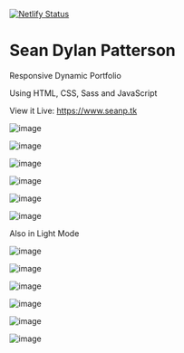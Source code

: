 [![Netlify Status](https://api.netlify.com/api/v1/badges/95f58bd1-48b5-4372-9cff-34a38246e799/deploy-status)](https://app.netlify.com/sites/seanp/deploys)

# Sean Dylan Patterson
Responsive Dynamic Portfolio

Using HTML, CSS, Sass and JavaScript

View it Live: https://www.seanp.tk

![image](https://user-images.githubusercontent.com/74496368/189855866-e6168fd9-65ea-473f-a838-b898e444a77a.png)

![image](https://user-images.githubusercontent.com/74496368/189873610-9653c9b5-5698-44d8-993d-ef8ab640fbf1.png)

![image](https://user-images.githubusercontent.com/74496368/189872273-abc3dd32-8c50-47c2-b42c-e3f9c8215286.png)

![image](https://user-images.githubusercontent.com/74496368/190896121-ebeffb10-781f-4428-9381-09ea846850f0.png)

![image](https://user-images.githubusercontent.com/74496368/189872541-ee648548-eb9a-4927-b6d1-690f615fd8de.png)

![image](https://user-images.githubusercontent.com/74496368/189872625-ecd932cc-1722-42b6-92c8-52e9b5d6adf7.png)

Also in Light Mode

![image](https://user-images.githubusercontent.com/74496368/189872866-d0a9c220-d535-48a6-af4b-99401b4200ef.png)

![image](https://user-images.githubusercontent.com/74496368/189873710-25f888d9-19bb-48bb-9dc0-86989cf4ab31.png)

![image](https://user-images.githubusercontent.com/74496368/189873059-9a3a53aa-94cb-43b6-a3f0-fc78a5eba1a4.png)

![image](https://user-images.githubusercontent.com/74496368/190896138-f09ca766-5fb4-4ed0-9a84-bf638ca96925.png)

![image](https://user-images.githubusercontent.com/74496368/189873314-92544129-a2d5-4e4b-8e47-b581d256520f.png)

![image](https://user-images.githubusercontent.com/74496368/189873385-06fcc9ef-04e2-4335-969a-6f1fab5ce44f.png)
